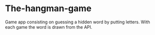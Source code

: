 # The-hangman-game
Game app consisting on guessing a hidden word by putting letters. With each game the word is drawn from the API.
